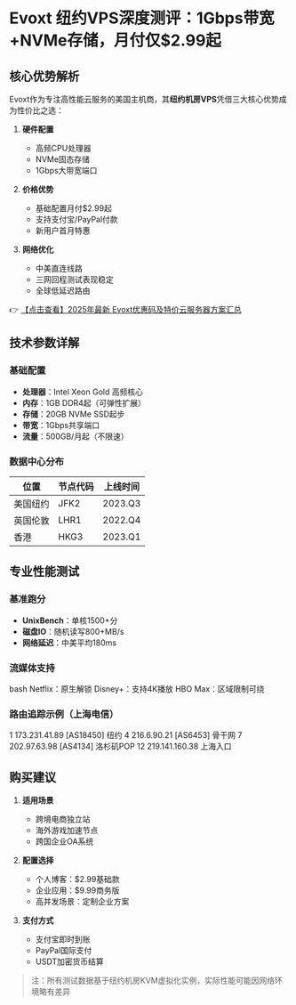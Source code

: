 # Evoxt 纽约VPS深度测评：1Gbps带宽+NVMe存储，月付仅$2.99起

## 核心优势解析

Evoxt作为专注高性能云服务的美国主机商，其**纽约机房VPS**凭借三大核心优势成为性价比之选：

1. **硬件配置**
   - 高频CPU处理器
   - NVMe固态存储
   - 1Gbps大带宽端口

2. **价格优势**
   - 基础配置月付$2.99起
   - 支持支付宝/PayPal付款
   - 新用户首月特惠

3. **网络优化**
   - 中美直连线路
   - 三网回程测试表现稳定
   - 全球低延迟路由

👉 [【点击查看】2025年最新 Evoxt优惠码及特价云服务器方案汇总](https://bit.ly/evoxt)

## 技术参数详解

### 基础配置
- **处理器**：Intel Xeon Gold 高频核心
- **内存**：1GB DDR4起（可弹性扩展）
- **存储**：20GB NVMe SSD起步
- **带宽**：1Gbps共享端口
- **流量**：500GB/月起（不限速）

### 数据中心分布
| 位置 | 节点代码 | 上线时间 |
|------|----------|----------|
| 美国纽约 | JFK2 | 2023.Q3 |
| 英国伦敦 | LHR1 | 2022.Q4 |
| 香港 | HKG3 | 2023.Q1 |

## 专业性能测试

### 基准跑分
- **UnixBench**：单核1500+分
- **磁盘IO**：随机读写800+MB/s
- **网络延迟**：中美平均180ms

### 流媒体支持
bash
Netflix：原生解锁
Disney+：支持4K播放
HBO Max：区域限制可绕

### 路由追踪示例（上海电信）

1  173.231.41.89 [AS18450] 纽约
4  216.6.90.21 [AS6453] 骨干网
7  202.97.63.98 [AS4134] 洛杉矶POP
12 219.141.160.38 上海入口

## 购买建议

1. **适用场景**
   - 跨境电商独立站
   - 海外游戏加速节点
   - 跨国企业OA系统

2. **配置选择**
   - 个人博客：$2.99基础款
   - 企业应用：$9.99商务版
   - 高并发场景：定制企业方案

3. **支付方式**
   - 支付宝即时到账
   - PayPal国际支付
   - USDT加密货币结算

> 注：所有测试数据基于纽约机房KVM虚拟化实例，实际性能可能因网络环境略有差异